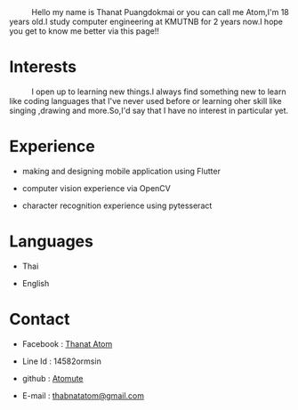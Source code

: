 <div style="text-indent: 40px;">Hello my name is Thanat Puangdokmai or you can call me Atom,I'm 18 years old.I study computer engineering at KMUTNB for 2 years now.I hope you get to know me better via this page!!</div>

# Interests
<div style="text-indent: 40px;">I open up to learning new things.I always find something new to learn like coding languages that I've never used before or learning oher skill like singing ,drawing and more.So,I'd say that I have no interest in particular yet.</div>

# Experience
  * making and designing mobile application using Flutter

  * computer vision experience via OpenCV

  * character recognition experience using pytesseract
  
# Languages
  * Thai
  
  * English

# Contact
  * Facebook : [Thanat Atom](https://web.facebook.com/atom.pungdokmai)

  * Line Id : 14582ormsin

  * github : [Atomute](https://github.com/Atomute)

  * E-mail : thabnatatom@gmail.com

